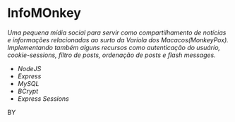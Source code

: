 # **InfoMOnkey**  

_Uma pequena mídia social para servir como compartilhamento de notícias e informações relacionadas ao surto da Varíola dos Macacos(MonkeyPox). Implementando também alguns recursos como autenticação do usuário, cookie-sessions, filtro de posts, ordenação de posts e flash messages._

* _NodeJS_  
* _Express_  
* _MySQL_  
* _BCrypt_  
* _Express Sessions_  

BY 

